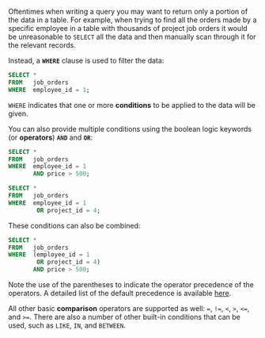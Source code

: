 Oftentimes when writing a query you may want to return only a portion of the data in a table. For example, when trying to find all the orders made by a specific employee in a table with thousands of project job orders it would be unreasonable to `SELECT` all the data and then manually scan through it for the relevant records.

Instead, a **`WHERE`** clause is used to filter the data:

```sql
SELECT *
FROM   job_orders
WHERE  employee_id = 1; 
```

`WHERE` indicates that one or more **conditions** to be applied to the data will be given. 

You can also provide multiple conditions using the boolean logic keywords (or **operators**) **`AND`** and **`OR`**:

```sql
SELECT *
FROM   job_orders
WHERE  employee_id = 1
       AND price > 500; 
```

```sql
SELECT *
FROM   job_orders
WHERE  employee_id = 1
        OR project_id = 4; 
```

These conditions can also be combined:

```sql
SELECT *
FROM   job_orders
WHERE  (employee_id = 1
        OR project_id = 4)
       AND price > 500; 
```

Note the use of the parentheses to indicate the operator precedence of the operators. A detailed list of the default precedence is available [here](https://dev.mysql.com/doc/refman/5.7/en/operator-precedence.html).

All other basic **comparison** operators are supported as well: `=`, `!=`, `<`, `>`, `<=`, and `>=`. There are also a number of other built-in conditions that can be used, such as `LIKE`, `IN`, and `BETWEEN`.
